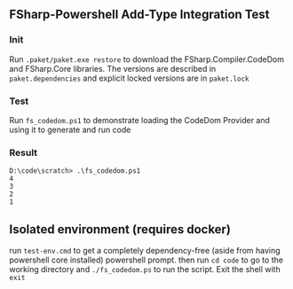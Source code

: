 ## FSharp-Powershell Add-Type Integration Test

### Init

Run `.paket/paket.exe restore` to download the FSharp.Compiler.CodeDom and FSharp.Core libraries.
The versions are described in `paket.dependencies` and explicit locked versions are in `paket.lock`

### Test

Run `fs_codedom.ps1` to demonstrate loading the CodeDom Provider and using it to generate and run code

### Result

```
D:\code\scratch> .\fs_codedom.ps1
4
3
2
1
```

## Isolated environment (requires docker)

run `test-env.cmd` to get a completely dependency-free (aside from having powershell core installed) powershell prompt. then run `cd code` to go to the working directory and `./fs_codedom.ps` to run the script. Exit the shell with `exit`